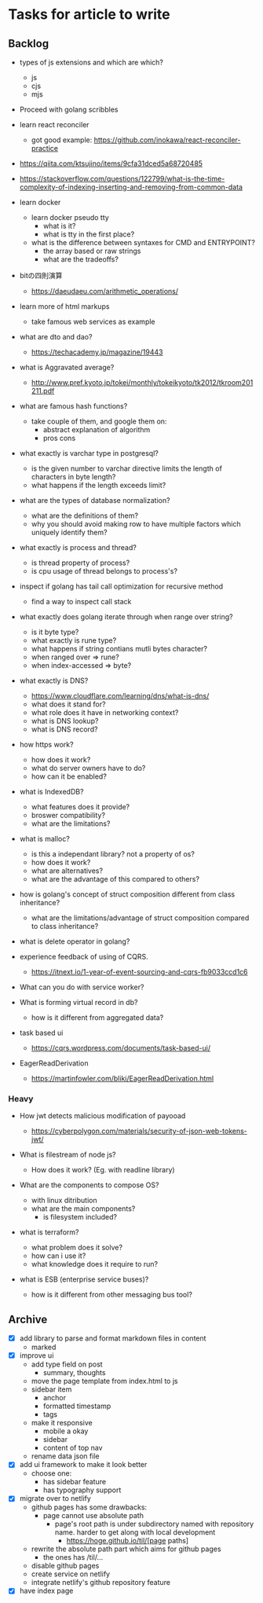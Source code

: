 # Tasks for article to write

## Backlog
- types of js extensions and which are which?
  - js
  - cjs
  - mjs
- Proceed with golang scribbles

- learn react reconciler
  - got good example: https://github.com/inokawa/react-reconciler-practice

- https://qiita.com/ktsujino/items/9cfa31dced5a68720485

- https://stackoverflow.com/questions/122799/what-is-the-time-complexity-of-indexing-inserting-and-removing-from-common-data

- learn docker
  - learn docker pseudo tty
    - what is it?
    - what is tty in the first place?
  - what is the difference between syntaxes for CMD and ENTRYPOINT?
    - the array based or raw strings
    - what are the tradeoffs?


- bitの四則演算
  - https://daeudaeu.com/arithmetic_operations/

- learn more of html markups
  - take famous web services as example

- what are dto and dao?
  - https://techacademy.jp/magazine/19443

- what is Aggravated average?
  - http://www.pref.kyoto.jp/tokei/monthly/tokeikyoto/tk2012/tkroom201211.pdf

- what are famous hash functions?
  - take couple of them, and google them on:
    - abstract explanation of algorithm
    - pros cons

- what exactly is varchar type in postgresql?
  - is the given number to varchar directive limits the length of characters in byte length?
  - what happens if the length exceeds limit?

- what are the types of database normalization?
  - what are the definitions of them?
  - why you should avoid making row to have multiple factors which uniquely identify them?

- what exactly is process and thread?
  - is thread property of process?
  - is cpu usage of thread belongs to process's?

- inspect if golang has tail call optimization for recursive method
  - find a way to inspect call stack

- what exactly does golang iterate through when range over string?
  - is it byte type?
  - what exactly is rune type?
  - what happens if string contians mutli bytes character?
  - when ranged over => rune?
  - when index-accessed => byte?

- what exactly is DNS?
  - https://www.cloudflare.com/learning/dns/what-is-dns/
  - what does it stand for?
  - what role does it have in networking context?
  - what is DNS lookup?
  - what is DNS record?

- how https work?
  - how does it work?
  - what do server owners have to do?
  - how can it be enabled?

- what is IndexedDB?
  - what features does it provide?
  - broswer compatibility?
  - what are the limitations?

- what is malloc?
  - is this a independant library? not a property of os?
  - how does it work?
  - what are alternatives?
  - what are the advantage of this compared to others?

- how is golang's concept of struct composition different from class inheritance?
  - what are the limitations/advantage of struct composition compared to class inheritance?

- what is delete operator in golang?

- experience feedback of using of CQRS.
  - https://itnext.io/1-year-of-event-sourcing-and-cqrs-fb9033ccd1c6

- What can you do with service worker?

- What is forming virtual record in db?
  - how is it different from aggregated data?

- task based ui
  - https://cqrs.wordpress.com/documents/task-based-ui/

- EagerReadDerivation
  - https://martinfowler.com/bliki/EagerReadDerivation.html

### Heavy
- How jwt detects malicious modification of payooad
  - https://cyberpolygon.com/materials/security-of-json-web-tokens-jwt/

- What is filestream of node js?
  - How does it work? (Eg. with readline library)

- What are the components to compose OS?
  - with linux ditribution
  - what are the main components?
    - is filesystem included?

- what is terraform?
  - what problem does it solve?
  - how can i use it?
  - what knowledge does it require to run?

- what is ESB (enterprise service buses)?
  - how is it different from other messaging bus tool?

## Archive
- [x] add library to parse and format markdown files in content
  - marked
- [x] improve ui
  - add type field on post
    - summary, thoughts
  - move the page template from index.html to js
  - sidebar item
    - anchor
    - formatted timestamp
    - tags
  - make it responsive
    - mobile a okay
    - sidebar
    - content of top nav
  - rename data json file
- [x] add ui framework to make it look better
  - choose one:
    - has sidebar feature
    - has typography support
- [x] migrate over to netlify
  - github pages has some drawbacks:
    - page cannot use absolute path
      - page's root path is under subdirectory named with repository name. harder to get along with local development
        - https://hoge.github.io/til/[page paths]
  - rewrite the absolute path part which aims for github pages
    - the ones has /til/...
  - disable github pages
  - create service on netlify
  - integrate netlify's github repository feature
- [x] have index page
